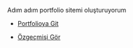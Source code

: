 Adım adım portfolio sitemi oluşturuyorum

- [Portfolioya Git](https://abdullahturkmen.github.io/)

- [Özgeçmişi Gör](https://abdullahturkmen.github.io/resume.html)

